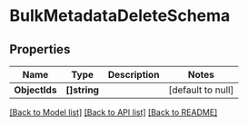 # BulkMetadataDeleteSchema

## Properties
Name | Type | Description | Notes
------------ | ------------- | ------------- | -------------
**ObjectIds** | **[]string** |  | [default to null]

[[Back to Model list]](../README.md#documentation-for-models) [[Back to API list]](../README.md#documentation-for-api-endpoints) [[Back to README]](../README.md)


